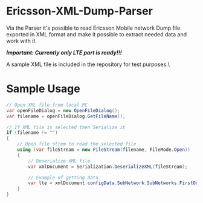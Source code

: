 # Ericsson-XML-Dump-Parser
Via the Parser it's possible to read Ericsson Mobile network Dump file exported in XML format and make it possible to extract needed data and work with it.

**_Important: Currently only LTE part is ready!!!_**

A sample XML file is included in the repository for test purposes.\

# Sample Usage
```C#
// Open XML file from local PC
var openFileDialog = new OpenFileDialog();
var filename = openFileDialog.GetFileName();

// If XML file is selected then Serialize it
if (filename != "")
{
    // Open file strem to read the selected file
    using (var fileStream = new FileStream(filename, FileMode.Open))
    {
        // Deserialize XML file
        var xmlDocument = Serialization.DeserializeXML(fileStream);

        // Example of getting data
        var lte = xmlDocument.configData.SubNetwork.SubNetworks.FirstOrDefault(n => n.Id == "LTE");
    }
}
```
